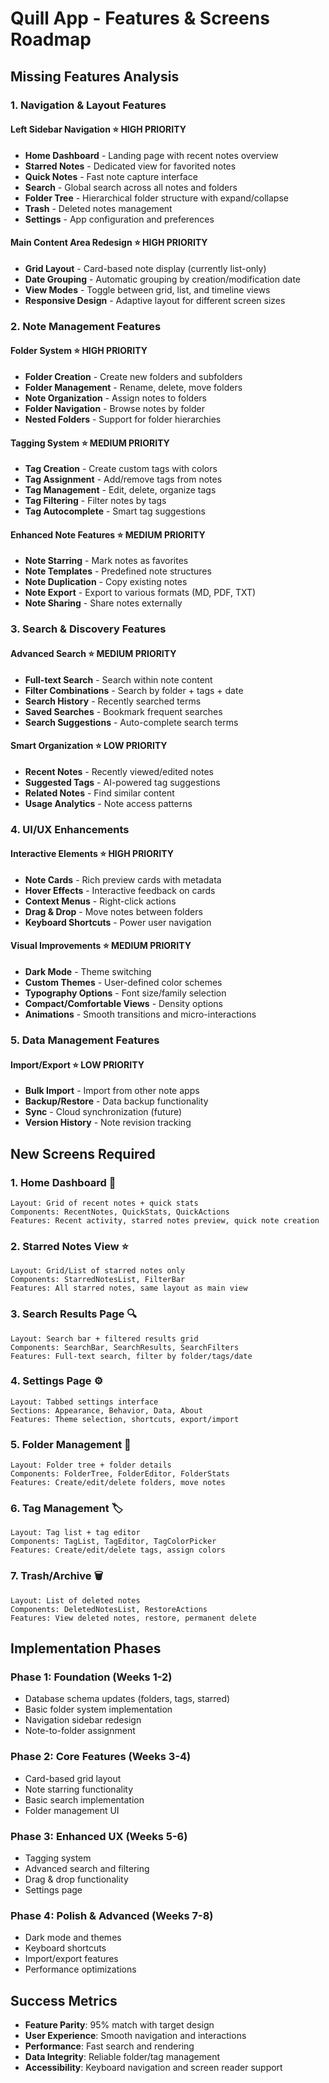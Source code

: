 # Quill App - Features & Screens Roadmap

## Missing Features Analysis

### 1. Navigation & Layout Features

#### **Left Sidebar Navigation** ⭐ HIGH PRIORITY
- **Home Dashboard** - Landing page with recent notes overview
- **Starred Notes** - Dedicated view for favorited notes  
- **Quick Notes** - Fast note capture interface
- **Search** - Global search across all notes and folders
- **Folder Tree** - Hierarchical folder structure with expand/collapse
- **Trash** - Deleted notes management
- **Settings** - App configuration and preferences

#### **Main Content Area Redesign** ⭐ HIGH PRIORITY
- **Grid Layout** - Card-based note display (currently list-only)
- **Date Grouping** - Automatic grouping by creation/modification date
- **View Modes** - Toggle between grid, list, and timeline views
- **Responsive Design** - Adaptive layout for different screen sizes

### 2. Note Management Features

#### **Folder System** ⭐ HIGH PRIORITY
- **Folder Creation** - Create new folders and subfolders
- **Folder Management** - Rename, delete, move folders
- **Note Organization** - Assign notes to folders
- **Folder Navigation** - Browse notes by folder
- **Nested Folders** - Support for folder hierarchies

#### **Tagging System** ⭐ MEDIUM PRIORITY
- **Tag Creation** - Create custom tags with colors
- **Tag Assignment** - Add/remove tags from notes
- **Tag Management** - Edit, delete, organize tags
- **Tag Filtering** - Filter notes by tags
- **Tag Autocomplete** - Smart tag suggestions

#### **Enhanced Note Features** ⭐ MEDIUM PRIORITY
- **Note Starring** - Mark notes as favorites
- **Note Templates** - Predefined note structures
- **Note Duplication** - Copy existing notes
- **Note Export** - Export to various formats (MD, PDF, TXT)
- **Note Sharing** - Share notes externally

### 3. Search & Discovery Features

#### **Advanced Search** ⭐ MEDIUM PRIORITY
- **Full-text Search** - Search within note content
- **Filter Combinations** - Search by folder + tags + date
- **Search History** - Recently searched terms
- **Saved Searches** - Bookmark frequent searches
- **Search Suggestions** - Auto-complete search terms

#### **Smart Organization** ⭐ LOW PRIORITY
- **Recent Notes** - Recently viewed/edited notes
- **Suggested Tags** - AI-powered tag suggestions
- **Related Notes** - Find similar content
- **Usage Analytics** - Note access patterns

### 4. UI/UX Enhancements

#### **Interactive Elements** ⭐ HIGH PRIORITY
- **Note Cards** - Rich preview cards with metadata
- **Hover Effects** - Interactive feedback on cards
- **Context Menus** - Right-click actions
- **Drag & Drop** - Move notes between folders
- **Keyboard Shortcuts** - Power user navigation

#### **Visual Improvements** ⭐ MEDIUM PRIORITY
- **Dark Mode** - Theme switching
- **Custom Themes** - User-defined color schemes
- **Typography Options** - Font size/family selection
- **Compact/Comfortable Views** - Density options
- **Animations** - Smooth transitions and micro-interactions

### 5. Data Management Features

#### **Import/Export** ⭐ LOW PRIORITY
- **Bulk Import** - Import from other note apps
- **Backup/Restore** - Data backup functionality
- **Sync** - Cloud synchronization (future)
- **Version History** - Note revision tracking

## New Screens Required

### 1. **Home Dashboard** 📱
```
Layout: Grid of recent notes + quick stats
Components: RecentNotes, QuickStats, QuickActions
Features: Recent activity, starred notes preview, quick note creation
```

### 2. **Starred Notes View** ⭐
```
Layout: Grid/List of starred notes only
Components: StarredNotesList, FilterBar
Features: All starred notes, same layout as main view
```

### 3. **Search Results Page** 🔍
```
Layout: Search bar + filtered results grid
Components: SearchBar, SearchResults, SearchFilters
Features: Full-text search, filter by folder/tags/date
```

### 4. **Settings Page** ⚙️
```
Layout: Tabbed settings interface
Sections: Appearance, Behavior, Data, About
Features: Theme selection, shortcuts, export/import
```

### 5. **Folder Management** 📁
```
Layout: Folder tree + folder details
Components: FolderTree, FolderEditor, FolderStats
Features: Create/edit/delete folders, move notes
```

### 6. **Tag Management** 🏷️
```
Layout: Tag list + tag editor
Components: TagList, TagEditor, TagColorPicker
Features: Create/edit/delete tags, assign colors
```

### 7. **Trash/Archive** 🗑️
```
Layout: List of deleted notes
Components: DeletedNotesList, RestoreActions
Features: View deleted notes, restore, permanent delete
```

## Implementation Phases

### **Phase 1: Foundation (Weeks 1-2)**
- Database schema updates (folders, tags, starred)
- Basic folder system implementation
- Navigation sidebar redesign
- Note-to-folder assignment

### **Phase 2: Core Features (Weeks 3-4)**
- Card-based grid layout
- Note starring functionality
- Basic search implementation
- Folder management UI

### **Phase 3: Enhanced UX (Weeks 5-6)**
- Tagging system
- Advanced search and filtering
- Drag & drop functionality
- Settings page

### **Phase 4: Polish & Advanced (Weeks 7-8)**
- Dark mode and themes
- Keyboard shortcuts
- Import/export features
- Performance optimizations

## Success Metrics
- **Feature Parity**: 95% match with target design
- **User Experience**: Smooth navigation and interactions
- **Performance**: Fast search and rendering
- **Data Integrity**: Reliable folder/tag management
- **Accessibility**: Keyboard navigation and screen reader support
